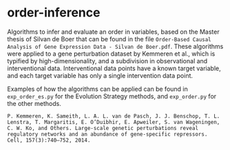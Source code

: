 # order-inference
Algorithms to infer and evaluate an order in variables, based on the Master thesis of Silvan de Boer that can be found in the file `Order-Based Causal Analysis of Gene Expression Data - Silvan de Boer.pdf`. These algorithms were applied to a gene perturbation dataset by Kemmeren et al., which is typified by high-dimensionality, and a subdivision in observational and interventional data. Interventional data points have a known target variable, and each target variable has only a single intervention data point.

Examples of how the algorithms can be applied can be found in `exp_order_es.py` for the Evolution Strategy methods, and `exp_order.py` for the other methods.

```P. Kemmeren, K. Sameith, L. A. L. van de Pasch, J. J. Benschop, T. L. Lenstra, T. Margaritis, E. O’Duibhir, E. Apweiler, S. van Wageningen, C. W. Ko, and Others. Large-scale genetic perturbations reveal regulatory networks and an abundance of gene-specific repressors. Cell, 157(3):740–752, 2014.```
